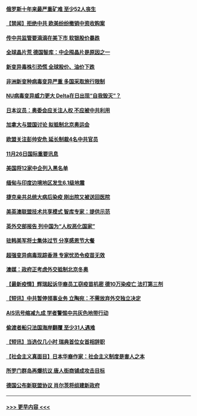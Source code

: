#### [俄罗斯十年来最严重矿难 至少52人丧生](../pages/prog202/a103278454.md?t=11270050) 
#### [【禁闻】拒绝中共 欧美纷纷撤销中资收购案](../pages/prog202/a103278359.md?t=11270050) 
#### [传中共监管要滴滴在美下市 软银股价暴跌](../pages/prog202/a103278422.md?t=11270050) 
#### [全球晶片荒 德国智库：中企囤晶片是原因之一](../pages/prog202/a103278408.md?t=11270050) 
#### [新变异毒株引恐慌 全球股价、油价下跌](../pages/prog202/a103278358.md?t=11270050) 
#### [非洲新变种病毒变异严重 多国采取旅行限制](../pages/prog202/a103278291.md?t=11270050) 
#### [NU病毒变异威力更大 Delta在日出现“自我毁灭”？](../pages/prog202/a103278252.md?t=11270050) 
#### [日本议员：奥委会应关注人权 不应被中共利用](../pages/prog202/a103278248.md?t=11270050) 
#### [加拿大与盟国讨论 拟抵制北京奥运会](../pages/prog202/a103278244.md?t=11270050) 
#### [欧盟关注彭帅安危 延长制裁4名中共官员](../pages/prog202/a103278254.md?t=11270050) 
#### [11月26日国际重要讯息](../pages/prog202/a103278250.md?t=11270050) 
#### [美国将12家中企列入黑名单](../pages/prog202/a103278190.md?t=11270050) 
#### [缅甸与印度边境地区发生6.1级地震](../pages/prog202/a103278028.md?t=11270050) 
#### [捷克亲共总统大病后染疫 刚出院又被送回医院](../pages/prog202/a103278042.md?t=11270050) 
#### [美英澳联盟技术共享模式 智库专家：提供示范](../pages/prog202/a103277896.md?t=11270050) 
#### [英外交部报告 列中国为“人权恶化国家”](../pages/prog202/a103277867.md?t=11270050) 
#### [驻韩美军将士集体过节 分享感恩节大餐](../pages/prog202/a103277852.md?t=11270050) 
#### [超强变异病毒现踪香港 专家忧恐令疫苗无效](../pages/prog202/a103277828.md?t=11270050) 
#### [澳媒：政府正考虑外交抵制北京冬奥](../pages/prog202/a103277688.md?t=11270050) 
#### [【最新疫情】辉瑞起诉华裔员工窃疫苗机密 德10万染疫亡 法打第三剂](../pages/prog202/a103277754.md?t=11270050) 
#### [【短讯】中共暂停领事业务 立陶宛：不需放弃外交独立决定](../pages/prog202/a103277733.md?t=11270050) 
#### [AIS讯号缩减九成 学者警惕中共灰色地带行动](../pages/prog202/a103277675.md?t=11270050) 
#### [偷渡者船只法国海岸翻覆 至少31人遇难](../pages/prog202/a103277673.md?t=11270050) 
#### [【短讯】当选仅几小时 瑞典首位女首相辞职](../pages/prog202/a103277654.md?t=11270050) 
#### [【社会主义真面目】日本华裔作家：社会主义制度是害人之本](../pages/prog202/a103277641.md?t=11270050) 
#### [所罗门群岛再爆抗议 唐人街商铺成攻击目标](../pages/prog202/a103277573.md?t=11270050) 
#### [德国公布新联盟协议 肖尔茨将组建新政府](../pages/prog202/a103277570.md?t=11270050) 

----
#### [ >>> 更早内容 <<< ](../indexes/prog202-earlier.md)
